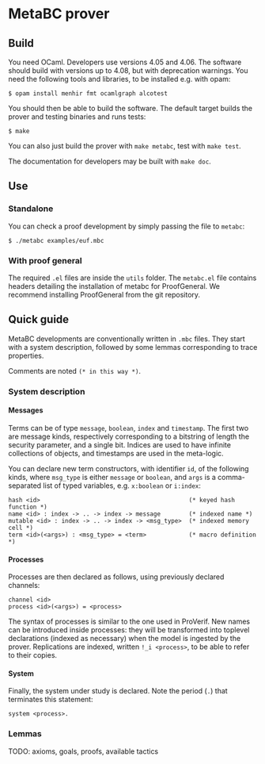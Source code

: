 # MetaBC prover


## Build

You need OCaml. Developers use versions 4.05 and 4.06. The software
should build with versions up to 4.08, but with deprecation warnings.
You need the following tools and libraries, to be installed e.g.
with opam:
```
$ opam install menhir fmt ocamlgraph alcotest
```

You should then be able to build the software. The default target
builds the prover and testing binaries and runs tests:
```
$ make
```

You can also just build the prover with `make metabc`, test with
`make test`.

The documentation for developers may be built with `make doc`.


## Use

### Standalone

You can check a proof development by simply passing the file to `metabc`:
```
$ ./metabc examples/euf.mbc
```

### With proof general

The required `.el` files are inside the `utils` folder. The `metabc.el` file contains headers
detailing the installation of metabc for ProofGeneral.
We recommend installing ProofGeneral from the git repository.

## Quick guide

MetaBC developments are conventionally written in `.mbc` files. They start
with a system description, followed by some lemmas corresponding to trace
properties.

Comments are noted `(* in this way *)`.

### System description

#### Messages

Terms can be of type `message`, `boolean`, `index` and `timestamp`.
The first two are message kinds, respectively corresponding to a bitstring
of length the security parameter, and a single bit. Indices are used to
have infinite collections of objects, and timestamps are used in the
meta-logic.

You can declare new term constructors, with identifier `id`,
of the following kinds, where `msg_type` is either `message` or
`boolean`, and `args` is a comma-separated list of typed variables,
e.g. `x:boolean` or `i:index`:
```
hash <id>                                          (* keyed hash function *)
name <id> : index -> .. -> index -> message        (* indexed name *)
mutable <id> : index -> .. -> index -> <msg_type>  (* indexed memory cell *)
term <id>(<args>) : <msg_type> = <term>            (* macro definition *)
```

#### Processes

Processes are then declared as follows, using previously declared channels:
```
channel <id>
process <id>(<args>) = <process>
```
The syntax of processes is similar to the one used in ProVerif. New
names can be introduced inside processes: they will be transformed into
toplevel declarations (indexed as necessary) when the model is ingested
by the prover. Replications are indexed, written `!_i <process>`, to
be able to refer to their copies.

#### System

Finally, the system under study is declared. Note the period (`.`) that
terminates this statement:
```
system <process>.
```

### Lemmas

TODO: axioms, goals, proofs, available tactics
